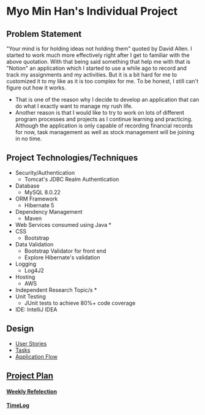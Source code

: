 # Myo Min Han's Individual Project

## Problem Statement
"Your mind is for holding ideas not holding them" quoted by David Allen. 
I started to work much more effectively right after I get to familiar with the above quotation. 
With that being said something that help me with that is "Notion" an application which I started to use a while ago to record and track my assignments and my activities. 
But it is a bit hard for me to customized it to my like as it is too complex for me. 
To be honest, I still can't figure out how it works.
* That is one of the reason why I decide to develop an application that can do what I exactly want to manage my rush life. 
* Another reason is that I would like to try to work on lots of different program processes and projects as I continue learning and practicing.
Although the application is only capable of recording financial records for now, task management as well as stock management will be joining in no time.

## Project Technologies/Techniques
* Security/Authentication
    * Tomcat's JDBC Realm Authentication
* Database
    * MySQL 8.0.22
* ORM Framework
    * Hibernate 5
* Dependency Management
    * Maven
* Web Services consumed using Java
    * 
* CSS
    * Bootstrap
* Data Validation
    * Bootstrap Validator for front end
    * Explore Hibernate's validation
* Logging
    * Log4J2
* Hosting
    * AWS
* Independent Research Topic/s
    *
* Unit Testing
    * JUnit tests to achieve 80%+ code coverage
* IDE: IntelliJ IDEA

## Design
* [User Stories](Documents/userStories.md)
* [Tasks](Documents/tasks.md)
* [Application Flow](Documents/applicationFlow.md)

## [Project Plan](Documents/projectPlan.md)
#### [Weekly Refelection](Documents/weeklyReflection.md)
#### [TimeLog](Documents/timeLog.md)
